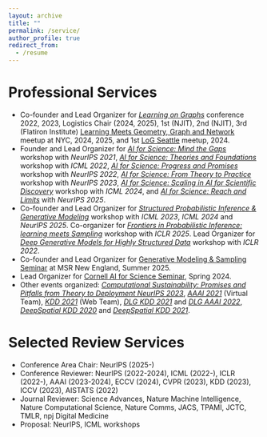 ```yaml
---
layout: archive
title: ""
permalink: /service/
author_profile: true
redirect_from:
  - /resume
---
```


Professional Services
======
* Co-founder and Lead Organizer for [*Learning on Graphs*](https://logconference.github.io/) conference 2022, 2023, Logistics Chair (2024, 2025), 1st (NJIT), 2nd (NJIT), 3rd (Flatiron Institute) [Learning Meets Geometry, Graph and Network](https://log-nyc.github.io/) meetup at NYC, 2024, 2025, and 1st [LoG Seattle](https://xiaoxinhe.github.io/log24-meetup-seattle/) meetup, 2024.
* Founder and Lead Organizer for [*AI for Science: Mind the Gaps*](http://www.ai4science.net/neurips21/) workshop with *NeurIPS 2021*, [*AI for Science: Theories and Foundations*](http://www.ai4science.net/icml22/) workshop with *ICML 2022*, [*AI for Science: Progress and Promises*](https://ai4sciencecommunity.github.io/neurips22/) workshop with *NeurIPS 2022*, [*AI for Science: From Theory to Practice*](https://ai4sciencecommunity.github.io/neurips23/) workshop with *NeurIPS 2023*, [*AI for Science: Scaling in AI for Scientific Discovery*](https://ai4sciencecommunity.github.io/icml24.html) workshop with *ICML 2024*, and [*AI for Science: Reach and Limits*](https://ai4sciencecommunity.github.io/neurips25) with *NeurIPS 2025*.
* Co-founder and Lead Organizer for [*Structured Probabilistic Inference & Generative Modeling*](https://spigmworkshop2024.github.io/) workshop with *ICML 2023*, *ICML 2024* and *NeurIPS 2025*. Co-organizer for [*Frontiers in Probabilistic Inference: learning meets Sampling*](https://sites.google.com/view/fpiworkshop/about) workshop with *ICLR 2025*. Lead Organizer for [*Deep Generative Models for Highly Structured Data*](https://deep-gen-struct.github.io/) workshop with *ICLR 2022*.
* Co-founder and Lead Organizer for [Generative Modeling & Sampling Seminar](https://sites.google.com/view/msrne-genai-sampling-seminar/home) at MSR New England, Summer 2025.
* Lead Organizer for [Cornell AI for Science Seminar](https://science.ai.cornell.edu/events/ai-for-science-seminar-series-spring-2024/), Spring 2024.
* Other events organized: [*Computational Sustainability: Promises and Pitfalls from Theory to Deployment NeurIPS 2023*](https://www.compsust.net/compsust-2023/), [*AAAI 2021*](https://aaai.org/Conferences/AAAI-21/) (Virtual Team), [*KDD 2021*](https://kdd.org/kdd2021/) (Web Team), [*DLG KDD 2021*](https://deep-learning-graphs.bitbucket.io/dlg-kdd21/index.html) and [*DLG AAAI 2022*](https://deep-learning-graphs.bitbucket.io/dlg-aaai22/index.html), [*DeepSpatial KDD 2020*](http://mason.gmu.edu/~lzhao9/venues/DeepSpatial2020/) and [*DeepSpatial KDD 2021*](http://cs.emory.edu/~lzhao41/venues/DeepSpatial2021/).

Selected Review Services
======
* Conference Area Chair: NeurIPS (2025-)
* Conference Reviewer: NeurIPS (2022-2024), ICML (2022-), ICLR (2022-), AAAI (2023-2024), ECCV (2024), CVPR (2023), KDD (2023), ICCV (2023), AISTATS (2022)
* Journal Reviewer: Science Advances, Nature Machine Intelligence, Nature Computational Science, Nature Comms, JACS, TPAMI, JCTC, TMLR, npj Digital Medicine
* Proposal: NeurIPS, ICML workshops

<!-- Open-source Softwares (Benchmarks and Libraries)
======
* [M²Hub](https://github.com/yuanqidu/M2Hub) Machine Learning for Materials Discovery
* [GraphGT](https://graphgt.github.io/) Machine Learning for Graph Generation and Transformation
* [Graphein](https://github.com/a-r-j/graphein) Geometric Deep Learning and Network Analysis on Biomolecules
* [TDC](https://tdcommons.ai/) Artificial Intelligence for Therapeutic Science
* [Gauche](https://github.com/leojklarner/gauche) Gaussian Processes in Chemistry

Volunteers & Other Services
======
* ICLR, ICML, KDD 2021 Student Volunteer
* NSF REU Summer 2021 Student Mentor (GMU)
* AAAI 2021, KDD 2021 Student Technical Team
* Microsoft Learn Student Ambassador (e.g. Organize Intro to AI and ML Workshop)
* Contribute to [*DLG4NLP*](https://dlg4nlp.github.io/) and [*GNN-Book*](https://graph-neural-networks.github.io/)
* Contribute to the open-source community (e.g. DeepChem) 
* Student Member of ACM, IEEE, IEEE Computer Society, AAAI, SIAM, ASA Community
* GMU Engineering Week Panelist, 2021 Spring
* GMU SCAN Mentor, 2021 Spring -->



